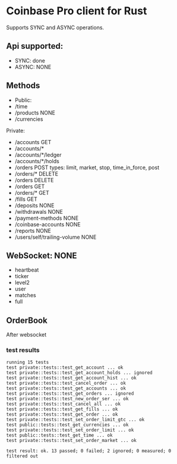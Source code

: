 # Coinbase Pro client for Rust
Supports SYNC and ASYNC operations.

## Api supported:
* SYNC:  done
* ASYNC: NONE

## Methods
* Public:
* /time
* /products          NONE
* /currencies

Private:
* /accounts          GET
* /accounts/*
* /accounts/*/ledger
* /accounts/*/holds
* /orders            POST types: limit, market, stop, time_in_force, post
* /orders/*          DELETE
* /orders            DELETE
* /orders            GET
* /orders/*          GET
* /fills             GET
* /deposits          NONE
* /withdrawals       NONE
* /payment-methods   NONE
* /coinbase-accounts NONE
* /reports           NONE
* /users/self/trailing-volume  NONE

## WebSocket:  NONE
* heartbeat
* ticker
* level2
* user
* matches
* full

## OrderBook
After websocket

### test results
```
running 15 tests
test private::tests::test_get_account ... ok
test private::tests::test_get_account_holds ... ignored
test private::tests::test_get_account_hist ... ok
test private::tests::test_cancel_order ... ok
test private::tests::test_get_accounts ... ok
test private::tests::test_get_orders ... ignored
test private::tests::test_new_order_ser ... ok
test private::tests::test_cancel_all ... ok
test private::tests::test_get_fills ... ok
test private::tests::test_get_order ... ok
test private::tests::test_set_order_limit_gtc ... ok
test public::tests::test_get_currencies ... ok
test private::tests::test_set_order_limit ... ok
test public::tests::test_get_time ... ok
test private::tests::test_set_order_market ... ok

test result: ok. 13 passed; 0 failed; 2 ignored; 0 measured; 0 filtered out
```